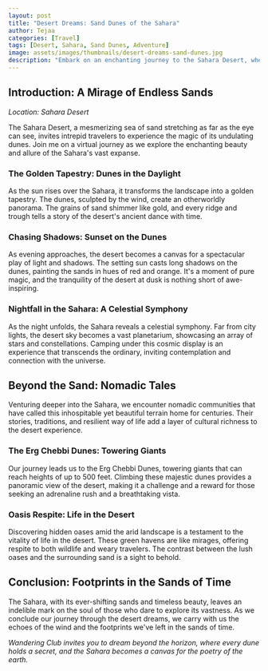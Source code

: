 ```yaml
---
layout: post
title: "Desert Dreams: Sand Dunes of the Sahara"
author: Tejaa
categories: [Travel]
tags: [Desert, Sahara, Sand Dunes, Adventure]
image: assets/images/thumbnails/desert-dreams-sand-dunes.jpg
description: "Embark on an enchanting journey to the Sahara Desert, where endless sand dunes paint a surreal landscape, and every step tells a tale of adventure and dreams."
---
```


## Introduction: A Mirage of Endless Sands

*Location: Sahara Desert*

The Sahara Desert, a mesmerizing sea of sand stretching as far as the eye can see, invites intrepid travelers to experience the magic of its undulating dunes. Join me on a virtual journey as we explore the enchanting beauty and allure of the Sahara's vast expanse.

### The Golden Tapestry: Dunes in the Daylight

As the sun rises over the Sahara, it transforms the landscape into a golden tapestry. The dunes, sculpted by the wind, create an otherworldly panorama. The grains of sand shimmer like gold, and every ridge and trough tells a story of the desert's ancient dance with time.

### Chasing Shadows: Sunset on the Dunes

As evening approaches, the desert becomes a canvas for a spectacular play of light and shadows. The setting sun casts long shadows on the dunes, painting the sands in hues of red and orange. It's a moment of pure magic, and the tranquility of the desert at dusk is nothing short of awe-inspiring.

### Nightfall in the Sahara: A Celestial Symphony

As the night unfolds, the Sahara reveals a celestial symphony. Far from city lights, the desert sky becomes a vast planetarium, showcasing an array of stars and constellations. Camping under this cosmic display is an experience that transcends the ordinary, inviting contemplation and connection with the universe.

## Beyond the Sand: Nomadic Tales

Venturing deeper into the Sahara, we encounter nomadic communities that have called this inhospitable yet beautiful terrain home for centuries. Their stories, traditions, and resilient way of life add a layer of cultural richness to the desert experience.

### The Erg Chebbi Dunes: Towering Giants

Our journey leads us to the Erg Chebbi Dunes, towering giants that can reach heights of up to 500 feet. Climbing these majestic dunes provides a panoramic view of the desert, making it a challenge and a reward for those seeking an adrenaline rush and a breathtaking vista.

### Oasis Respite: Life in the Desert

Discovering hidden oases amid the arid landscape is a testament to the vitality of life in the desert. These green havens are like mirages, offering respite to both wildlife and weary travelers. The contrast between the lush oases and the surrounding sand is a sight to behold.

## Conclusion: Footprints in the Sands of Time

The Sahara, with its ever-shifting sands and timeless beauty, leaves an indelible mark on the soul of those who dare to explore its vastness. As we conclude our journey through the desert dreams, we carry with us the echoes of the wind and the footprints we've left in the sands of time.

*Wandering Club invites you to dream beyond the horizon, where every dune holds a secret, and the Sahara becomes a canvas for the poetry of the earth.*
